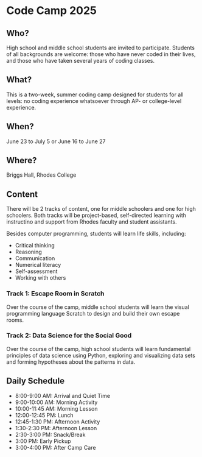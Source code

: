 # Code Camp 2025

## Who?
High school and middle school students are invited to participate. Students of all backgrounds are welcome: those who have never coded in their lives, and those who have taken several years of coding classes.

## What?
This is a two-week, summer coding camp designed for students for all levels: no coding experience whatsoever through AP- or college-level experience.

## When?
June 23 to July 5 or June 16 to June 27

## Where?
Briggs Hall, Rhodes College

## Content
There will be 2 tracks of content, one for middle schoolers and one for high schoolers. Both tracks will be project-based, self-directed learning with instructino and support from Rhodes faculty and student assistants.

Besides computer programming, students will learn life skills, including:
* Critical thinking
* Reasoning
* Communication
* Numerical literacy
* Self-assessment
* Working with others

### Track 1: Escape Room in Scratch
Over the course of the camp, middle school students will learn the visual programming language Scratch to design and build their own escape rooms.

### Track 2: Data Science for the Social Good
Over the course of the camp, high school students will learn fundamental principles of data science using Python, exploring and visualizing data sets and forming hypotheses about the patterns in data.

## Daily Schedule
* 8:00-9:00 AM:    Arrival and Quiet Time
* 9:00-10:00 AM:   Morning Activity
* 10:00-11:45 AM:  Morning Lesson
* 12:00-12:45 PM:  Lunch
* 12:45-1:30 PM:   Afternoon Activity
* 1:30-2:30 PM:    Afternoon Lesson
* 2:30-3:00 PM:    Snack/Break
* 3:00 PM:         Early Pickup
* 3:00-4:00 PM:    After Camp Care

